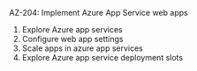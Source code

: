 AZ-204: Implement Azure App Service web apps

1. Explore Azure app services
2. Configure web app settings
3. Scale apps in azure app services
4. Explore Azure app service deployment slots